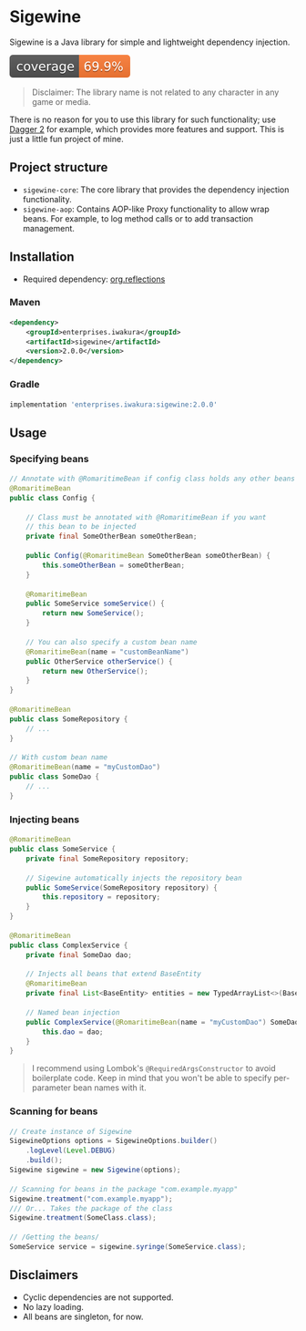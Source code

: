 # Sigewine
Sigewine is a Java library for simple and lightweight dependency injection.

![Coverage](.github/badges/jacoco.svg)

> Disclaimer: The library name is not related to any character in any game or media.

There is no reason for you to use this library for such functionality;
use [Dagger 2](https://github.com/google/dagger) for example, which provides
more features and support. This is just a little fun project of mine.

## Project structure
- `sigewine-core`: The core library that provides the dependency injection functionality.
- `sigewine-aop`: Contains AOP-like Proxy functionality to allow wrap beans. For example, to log method calls or to add transaction management.

## Installation
- Required dependency: [org.reflections](https://mvnrepository.com/artifact/org.reflections/reflections/0.10.2)

### Maven
```xml
<dependency>
    <groupId>enterprises.iwakura</groupId>
    <artifactId>sigewine</artifactId>
    <version>2.0.0</version>
</dependency>
```

### Gradle
```groovy
implementation 'enterprises.iwakura:sigewine:2.0.0'
```

## Usage
### Specifying beans
```java
// Annotate with @RomaritimeBean if config class holds any other beans
@RomaritimeBean
public class Config {
    
    // Class must be annotated with @RomaritimeBean if you want
    // this bean to be injected
    private final SomeOtherBean someOtherBean;
    
    public Config(@RomaritimeBean SomeOtherBean someOtherBean) {
        this.someOtherBean = someOtherBean;
    }
    
    @RomaritimeBean
    public SomeService someService() {
        return new SomeService();
    }
    
    // You can also specify a custom bean name
    @RomaritimeBean(name = "customBeanName")
    public OtherService otherService() {
        return new OtherService();
    }
}

@RomaritimeBean
public class SomeRepository {
    // ...
}

// With custom bean name
@RomaritimeBean(name = "myCustomDao")
public class SomeDao {
    // ...
}
```

### Injecting beans
```java
@RomaritimeBean
public class SomeService {
    private final SomeRepository repository;
    
    // Sigewine automatically injects the repository bean
    public SomeService(SomeRepository repository) {
        this.repository = repository;
    }
}

@RomaritimeBean
public class ComplexService {
    private final SomeDao dao;
    
    // Injects all beans that extend BaseEntity
    @RomaritimeBean
    private final List<BaseEntity> entities = new TypedArrayList<>(BaseEntity.class);
    
    // Named bean injection
    public ComplexService(@RomaritimeBean(name = "myCustomDao") SomeDao dao) {
        this.dao = dao;
    }
}
```
> I recommend using Lombok's `@RequiredArgsConstructor` to avoid boilerplate code.
> Keep in mind that you won't be able to specify per-parameter bean names with it.

### Scanning for beans
```java
// Create instance of Sigewine
SigewineOptions options = SigewineOptions.builder()
    .logLevel(Level.DEBUG)
    .build();
Sigewine sigewine = new Sigewine(options);

// Scanning for beans in the package "com.example.myapp"
Sigewine.treatment("com.example.myapp");
/// Or... Takes the package of the class
Sigewine.treatment(SomeClass.class);

// /Getting the beans/
SomeService service = sigewine.syringe(SomeService.class);
```

## Disclaimers
- Cyclic dependencies are not supported.
- No lazy loading.
- All beans are singleton, for now.
